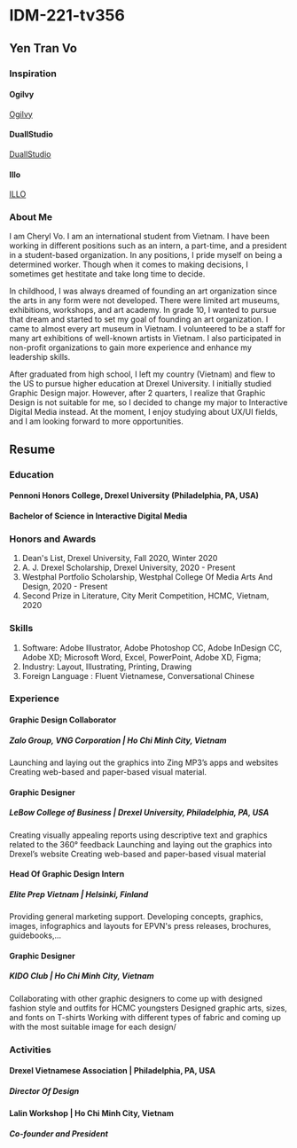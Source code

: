 # IDM-221-tv356
## Yen Tran Vo

### Inspiration

#### Ogilvy
[Ogilvy](https://www.ogilvy.com) 

#### DuallStudio
[DuallStudio](https://duallstudio.com)

#### Illo
[ILLO](https://illo.tv)

### About Me

I am Cheryl Vo. I am an international student from Vietnam. I have been working in different positions such as an intern, a
part-time, and a president in a student-based organization. In any positions, I pride myself on being a determined worker.
Though when it comes to making decisions, I sometimes get hestitate and take long time to decide.

In childhood, I was always dreamed of founding an art organization since the arts in any form were not developed. There were
limited art museums, exhibitions, workshops, and art academy. In grade 10, I wanted to pursue that dream and started to set
my goal of founding an art organization. I came to almost every art museum in Vietnam. I volunteered to be a staff for many
art exhibitions of well-known artists in Vietnam. I also participated in non-profit organizations to gain more experience and
enhance my leadership skills.

After graduated from high school, I left my country (Vietnam) and flew to the US to pursue higher education at Drexel
University. I initially studied Graphic Design major. However, after 2 quarters, I realize that Graphic Design is not
suitable for me, so I decided to change my major to Interactive Digital Media instead. At the moment, I enjoy studying about
UX/UI fields, and I am looking forward to more opportunities.

## Resume

### Education
#### Pennoni Honors College, Drexel University (Philadelphia, PA, USA)
#### Bachelor of Science in Interactive Digital Media

### Honors and Awards
1. Dean's List, Drexel University, Fall 2020, Winter 2020
2. A. J. Drexel Scholarship, Drexel University, 2020 - Present
3. Westphal Portfolio Scholarship, Westphal College Of Media Arts And Design, 2020 - Present
4. Second Prize in Literature, City Merit Competition, HCMC, Vietnam, 2020

### Skills
1. Software: Adobe Illustrator, Adobe Photoshop CC, Adobe InDesign CC, Adobe XD; Microsoft Word, Excel, PowerPoint, Adobe XD, Figma; 
2. Industry: Layout, Illustrating, Printing, Drawing
3. Foreign Language : Fluent Vietnamese, Conversational Chinese 

### Experience

#### Graphic Design Collaborator
##### Zalo Group, VNG Corporation | Ho Chi Minh City, Vietnam
Launching and laying out the graphics into Zing MP3’s apps and websites
Creating web-based and paper-based visual material.

#### Graphic Designer
##### LeBow College of Business | Drexel University, Philadelphia, PA, USA
Creating visually appealing reports using descriptive text and graphics related to the 360° feedback
Launching and laying out the graphics into Drexel’s website
Creating web-based and paper-based visual material

#### Head Of Graphic Design Intern
##### Elite Prep Vietnam | Helsinki, Finland
Providing general marketing support.
Developing concepts, graphics, images, infographics and layouts for EPVN's press releases, brochures, guidebooks,...

#### Graphic Designer
##### KIDO Club | Ho Chi Minh City, Vietnam
Collaborating with other graphic designers to come up with designed fashion style and outfits for HCMC youngsters
Designed graphic arts, sizes, and fonts on T-shirts
Working with different types of fabric and coming up with the most suitable image for each design/

### Activities 

#### Drexel Vietnamese Association | Philadelphia, PA, USA
##### Director Of Design

#### Lalin Workshop | Ho Chi Minh City, Vietnam
##### Co-founder and President

